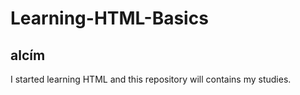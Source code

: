 # Learning-HTML-Basics
## alcím

I started learning HTML and this repository will contains my studies.
